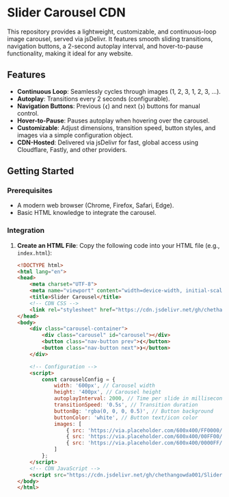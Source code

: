 # Slider Carousel CDN

This repository provides a lightweight, customizable, and continuous-loop image carousel, served via jsDelivr. It features smooth sliding transitions, navigation buttons, a 2-second autoplay interval, and hover-to-pause functionality, making it ideal for any website.

## Features
- **Continuous Loop**: Seamlessly cycles through images (1, 2, 3, 1, 2, 3, ...).
- **Autoplay**: Transitions every 2 seconds (configurable).
- **Navigation Buttons**: Previous (`❮`) and next (`❯`) buttons for manual control.
- **Hover-to-Pause**: Pauses autoplay when hovering over the carousel.
- **Customizable**: Adjust dimensions, transition speed, button styles, and images via a simple configuration object.
- **CDN-Hosted**: Delivered via jsDelivr for fast, global access using Cloudflare, Fastly, and other providers.

## Getting Started

### Prerequisites
- A modern web browser (Chrome, Firefox, Safari, Edge).
- Basic HTML knowledge to integrate the carousel.

### Integration
1. **Create an HTML File**:
   Copy the following code into your HTML file (e.g., `index.html`):

   ```html
   <!DOCTYPE html>
   <html lang="en">
   <head>
       <meta charset="UTF-8">
       <meta name="viewport" content="width=device-width, initial-scale=1.0">
       <title>Slider Carousel</title>
       <!-- CDN CSS -->
       <link rel="stylesheet" href="https://cdn.jsdelivr.net/gh/chethangowda001/Slider-carousel-cdn@latest/carousel.min.css">
   </head>
   <body>
       <div class="carousel-container">
           <div class="carousel" id="carousel"></div>
           <button class="nav-button prev">❮</button>
           <button class="nav-button next">❯</button>
       </div>

       <!-- Configuration -->
       <script>
           const carouselConfig = {
               width: '600px', // Carousel width
               height: '400px', // Carousel height
               autoplayInterval: 2000, // Time per slide in milliseconds
               transitionSpeed: '0.5s', // Transition duration
               buttonBg: 'rgba(0, 0, 0, 0.5)', // Button background
               buttonColor: 'white', // Button text/icon color
               images: [
                   { src: 'https://via.placeholder.com/600x400/FF0000/FFFFFF?text=Image+1', alt: 'Image 1' },
                   { src: 'https://via.placeholder.com/600x400/00FF00/FFFFFF?text=Image+2', alt: 'Image 2' },
                   { src: 'https://via.placeholder.com/600x400/0000FF/FFFFFF?text=Image+3', alt: 'Image 3' }
               ]
           };
       </script>
       <!-- CDN JavaScript -->
       <script src="https://cdn.jsdelivr.net/gh/chethangowda001/Slider-carousel-cdn@latest/carousel.min.js"></script>
   </body>
   </html>
